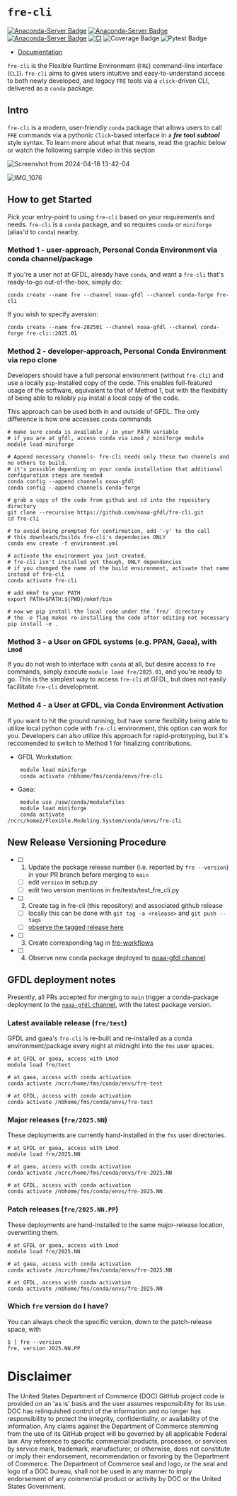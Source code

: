 # **`fre-cli`**

<!-- from https://anaconda.org/NOAA-GFDL/fre-cli/badges -->
[![Anaconda-Server Badge](https://anaconda.org/noaa-gfdl/fre-cli/badges/version.svg)](https://anaconda.org/noaa-gfdl/fre-cli)
[![Anaconda-Server Badge](https://anaconda.org/noaa-gfdl/fre-cli/badges/latest_release_date.svg)](https://anaconda.org/noaa-gfdl/fre-cli)
[![Anaconda-Server Badge](https://anaconda.org/noaa-gfdl/fre-cli/badges/latest_release_relative_date.svg)](https://anaconda.org/noaa-gfdl/fre-cli)
[![CI](https://github.com/NOAA-GFDL/fre-cli/workflows/publish_conda/badge.svg)](https://github.com/NOAA-GFDL/fre-cli/actions?query=workflow%3Apublish_conda+branch%3Amain++)
![Coverage Badge](https://noaa-gfdl.github.io/fre-cli/_images/cov_badge.svg)
![Pytest Badge](https://noaa-gfdl.github.io/fre-cli/_images/pytest_badge.svg)

* [Documentation](https://noaa-gfdl.github.io/fre-cli/index.html)

`fre-cli` is the Flexible Runtime Environment (`FRE`) command-line interface (`CLI`). `fre-cli` aims to gives users intuitive and 
easy-to-understand access to both newly developed, and legacy `FRE` tools via a `click`-driven CLI, delivered as a `conda` package.



## **Intro**
`fre-cli` is a modern, user-friendly `conda` package that allows users to call `FRE` commands via a pythonic `Click`-based interface 
in a **_fre_** **tool** **_subtool_** style syntax. To learn more about what that means, read the graphic below or watch the following
sample video in this section

![Screenshot from 2024-04-18 13-42-04](https://github.com/NOAA-GFDL/fre-cli/assets/98476720/43c028a6-4e6a-42fe-8bec-008b6758ea9b)

![IMG_1076](https://github.com/NOAA-GFDL/fre-cli/assets/98476720/817cabe1-6e3b-4210-9874-b13f601265d6)



## **How to get Started**
Pick your entry-point to using `fre-cli` based on your requirements and needs. `fre-cli` is a `conda` package, and so requires
`conda` or `miniforge` (alias'd to `conda`) nearby.


### Method 1 - user-approach, Personal Conda Environment via conda channel/package
If you're a user not at GFDL, already have `conda`, and want a `fre-cli` that's ready-to-go out-of-the-box, simply do:
```
conda create --name fre --channel noaa-gfdl --channel conda-forge fre-cli
```

If you wish to specify aversion:
```
conda create --name fre-202501 --channel noaa-gfdl --channel conda-forge fre-cli::2025.01
```


### Method 2 - developer-approach, Personal Conda Environment via repo clone
Developers should have a full personal environment (without `fre-cli`) and use a locally `pip`-installed copy of the code. This 
enables full-featured usage of the software, equivalent to that of Method 1, but with the flexibility of being able to reliably 
`pip` install a local copy of the code.

This approach can be used both in and outside of GFDL. The only difference is how one accesses `conda` commands
```
# make sure conda is available / in your PATH variable
# if you are at gfdl, access conda via Lmod / miniforge module
module load miniforge

# Append necessary channels- fre-cli needs only these two channels and no others to build.
# it's possible depending on your conda installation that additional configuration steps are needed
conda config --append channels noaa-gfdl
conda config --append channels conda-forge

# grab a copy of the code from github and cd into the repository directory
git clone --recursive https://github.com/noaa-gfdl/fre-cli.git
cd fre-cli

# to avoid being prompted for confirmation, add '-y' to the call
# this downloads/builds fre-cli's dependecies ONLY
conda env create -f environment.yml

# activate the environment you just created.
# fre-cli isn't installed yet though, ONLY dependencies
# if you changed the name of the build environment, activate that name instead of fre-cli
conda activate fre-cli

# add mkmf to your PATH
export PATH=$PATH:${PWD}/mkmf/bin

# now we pip install the local code under the `fre/` directory
# the -e flag makes re-installing the code after editing not necessary
pip install -e .
```


### Method 3 - a User on GFDL systems (e.g. PPAN, Gaea), with `Lmod`
If you do not wish to interface with `conda` at all, but desire access to `fre` commands, simply execute `module load fre/2025.01`,
and you're ready to go. This is the simplest way to access `fre-cli` at GFDL, but does not easily facillitate `fre-cli` development.


### Method 4 - a User at GFDL, via Conda Environment Activation
If you want to hit the ground running, but have some flexibility being able to utilize local python code with `fre-cli` environment, 
this option can work for you. Developers can also utilize this approach for rapid-prototyping, but it's reccomended to switch to 
Method 1 for finalizing contributions.

- GFDL Workstation:
```
    module load miniforge
    conda activate /nbhome/fms/conda/envs/fre-cli
```
- Gaea:
```
    module use /usw/conda/modulefiles
    module load miniforge
    conda activate /ncrc/home2/Flexible.Modeling.System/conda/envs/fre-cli
```


## New Release Versioning Procedure 

- [ ] 1. Update the package release number (i.e. reported by `fre --version`) in your PR branch before merging to `main`
  - [ ] edit `version` in setup.py
  - [ ] edit two version mentions in fre/tests/test_fre_cli.py

- [ ] 2. Create tag in fre-cli (this repository) and associated github release
  - [ ] locally this can be done with `git tag -a <release>` and `git push --tags`
  - [ ] [observe the tagged release here](https://github.com/NOAA-GFDL/fre-cli/releases)

- [ ] 3. Create corresponding tag in [fre-workflows](https://github.com/NOAA-GFDL/fre-workflows/tags)

- [ ] 4. Observe new conda package deployed to [noaa-gfdl channel](https://anaconda.org/NOAA-GFDL/fre-cli)



## GFDL deployment notes
Presently, all PRs accepted for merging to `main` trigger a conda-package deployment to the 
[`noaa-gfdl` channel](https://anaconda.org/NOAA-GFDL/fre-cli), with the latest package version. 

### Latest available release (`fre/test`)
GFDL and gaea's `fre-cli` is re-built and re-installed as a conda environment/package every night at midnight into the `fms` user spaces.
```
# at GFDL or gaea, access with Lmod
module load fre/test

# at gaea, access with conda activation
conda activate /ncrc/home/fms/conda/envs/fre-test

# at GFDL, access with conda activation
conda activate /nbhome/fms/conda/envs/fre-test
```

### Major releases (`fre/2025.NN`)
These deployments are currently hand-installed in the `fms` user directories.
```
# at GFDL or gaea, access with Lmod
module load fre/2025.NN

# at gaea, access with conda activation
conda activate /ncrc/home/fms/conda/envs/fre-2025.NN

# at GFDL, access with conda activation
conda activate /nbhome/fms/conda/envs/fre-2025.NN
```



### Patch releases (`fre/2025.NN.PP`)
These deployments are hand-installed to the same major-release location, overwriting them. 
```
# at GFDL or gaea, access with Lmod
module load fre/2025.NN

# at gaea, access with conda activation
conda activate /ncrc/home/fms/conda/envs/fre-2025.NN

# at GFDL, access with conda activation
conda activate /nbhome/fms/conda/envs/fre-2025.NN
```

### Which `fre` version do I have?
You can always check the specific version, down to the patch-release space, with 
```
$ ] fre --version
fre, version 2025.NN.PP
```

# Disclaimer
The United States Department of Commerce (DOC) GitHub project code is provided on an 'as is' basis and the user assumes responsibility for its use. DOC has relinquished control of the information and no longer has responsibility to protect the integrity, confidentiality, or availability of the information. Any claims against the Department of Commerce stemming from the use of its GitHub project will be governed by all applicable Federal law. Any reference to specific commercial products, processes, or services by service mark, trademark, manufacturer, or otherwise, does not constitute or imply their endorsement, recommendation or favoring by the Department of Commerce. The Department of Commerce seal and logo, or the seal and logo of a DOC bureau, shall not be used in any manner to imply endorsement of any commercial product or activity by DOC or the United States Government.

